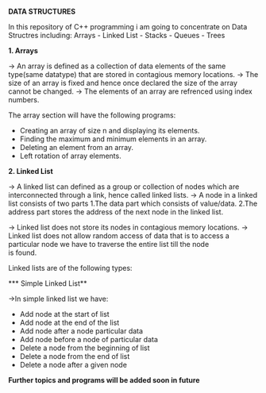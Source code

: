 **DATA STRUCTURES**

In this repository of C++ programming i am going to concentrate on Data Structres including: Arrays - Linked List - Stacks - Queues - Trees

**1. Arrays**

-> An array is defined as a collection of data elements of the same type(same datatype) that are stored in contagious memory locations.
-> The size of an array is fixed and hence once declared the size of the array cannot be changed.
-> The elements of an array are refrenced using index numbers.

The array section will have the following programs:

* Creating an array of size n and displaying its elements.
* Finding the maximum and minimum elements in an array.
* Deleting an element from an array.
* Left rotation of array elements.

**2. Linked List**
     
-> A linked list can defined as a group or collection of nodes which are interconnected through a link, hence called linked lists.
-> A node in a linked list consists of two parts 1.The data part which consists of value/data.
                                                 2.The address part stores the address of the next node in the linked list.

-> Linked list does not store its nodes in contagious memory locations.
-> Linked list does not allow random access of data that is to access a particular node we have to traverse the entire list till the node      
   is found.

Linked lists are of the following types:

*** Simple Linked List**

->In simple linked list we have:

* Add node at the start of list
* Add node at the end of the list
* Add node after a node particular data
* Add node before a node of particular data
* Delete a node from the beginning of list
* Delete a node from the end of list
* Delete a node after a given node

    
**Further topics and programs will be added soon in future** 
 



